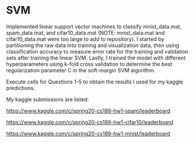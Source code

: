 # SVM

Implemented linear support vector machines to classify mnist_data.mat, spam_data.mat, and cifar10_data.mat (NOTE: mnist_data.mat and cifar10_data.mat were too large to add to repository). I started by partitioning the raw data into training and visualization data, then using classification accuracy to measure error rate for the training and validation sets after training the linear SVM. Lastly, I trained the model with different hyperparameters using k-fold cross validation to determine the best regularization parameter C in the soft-margin SVM algorithm.

Execute cells for Questions 1-5 to obtain the results I used for my kaggle predictions. 

My kaggle submissions are listed:

https://www.kaggle.com/c/spring20-cs189-hw1-spam/leaderboard

https://www.kaggle.com/c/spring20-cs189-hw1-cifar10/leaderboard

https://www.kaggle.com/c/spring20-cs189-hw1-mnist/leaderboard
